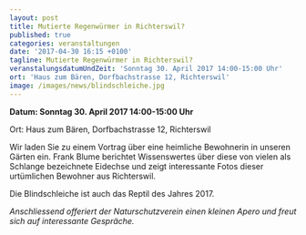 ```yaml
---
layout: post
title: Mutierte Regenwürmer in Richterswil?
published: true
categories: veranstaltungen
date: '2017-04-30 16:15 +0100'
tagline: Mutierte Regenwürmer in Richterswil?
veranstalungsdatumUndZeit: 'Sonntag 30. April 2017 14:00-15:00 Uhr'
ort: 'Haus zum Bären, Dorfbachstrasse 12, Richterswil'
image: /images/news/blindschleiche.jpg
---
```

**Datum: Sonntag 30. April 2017 14:00-15:00 Uhr**

Ort:   Haus zum Bären, Dorfbachstrasse 12, Richterswil

Wir laden Sie zu einem Vortrag über eine heimliche Bewohnerin in unseren Gärten ein. Frank Blume berichtet Wissenswertes über diese von vielen als Schlange bezeichnete Eidechse  und zeigt  interessante Fotos dieser urtümlichen Bewohner aus Richterswil.

Die Blindschleiche ist auch das Reptil des Jahres 2017.


_Anschliessend offeriert der Naturschutzverein einen kleinen Apero und freut sich auf interessante Gespräche._
